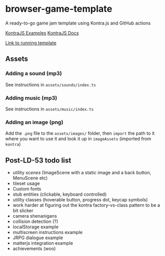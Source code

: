 # browser-game-template

A ready-to-go game jam template using Kontra.js and GitHub actions

[KontraJS Examples](https://github.com/straker/kontra/tree/main/examples)
[KontraJS Docs](https://straker.github.io/kontra/api/animation)

[Link to running template](http://marginalhours.net/browser-game-template/)

## Assets

### Adding a sound (mp3)

See instructions in `assets/sounds/index.ts`

### Adding music (mp3)

See instructions in `assets/music/index.ts`

### Adding an image (png)

Add the `.png` file to the `assets/images/` folder, then `import` the path to it where you want to use it
and look it up in `imageAssets` (imported from `kontra`)

## Post-LD-53 todo list

- utility _scenes_ (ImageScene with a static image and a back button, MenuScene etc)
- tileset usage
- Custom fonts
- stub entities (clickable, keyboard controlled)
- utility classes (hoverable button, progress dot, keycap symbols)
- work harder at figuring out the kontra factory-vs-class pattern to be a bit slicker
- camera shenanigans
- collision detection (?)
- localStorage example
- multiscreen instructions example
- JRPG dialogue example
- matterjs integration example
- achievements (woo)
